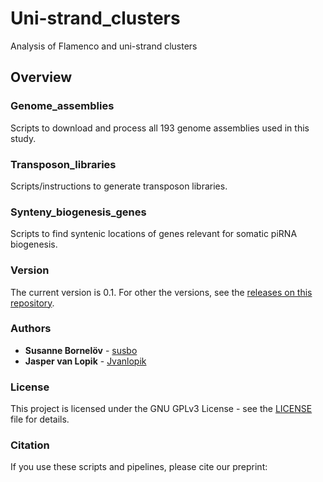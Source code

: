 # Uni-strand_clusters
Analysis of Flamenco and uni-strand clusters

## Overview

### Genome_assemblies

Scripts to download and process all 193 genome assemblies used in this study.

### Transposon_libraries

Scripts/instructions to generate transposon libraries.

### Synteny_biogenesis_genes

Scripts to find syntenic locations of genes relevant for somatic piRNA biogenesis.

### Version

The current version is 0.1. For other the versions, see the [releases on this repository](https://github.com/susbo/Uni-stand_clusters/releases). 

### Authors

* **Susanne Bornelöv** - [susbo](https://github.com/susbo)
* **Jasper van Lopik** - [Jvanlopik](https://github.com/JvanLopik)

### License

This project is licensed under the  GNU GPLv3 License - see the [LICENSE](LICENSE) file for details.

### Citation

If you use these scripts and pipelines, please cite our preprint:

